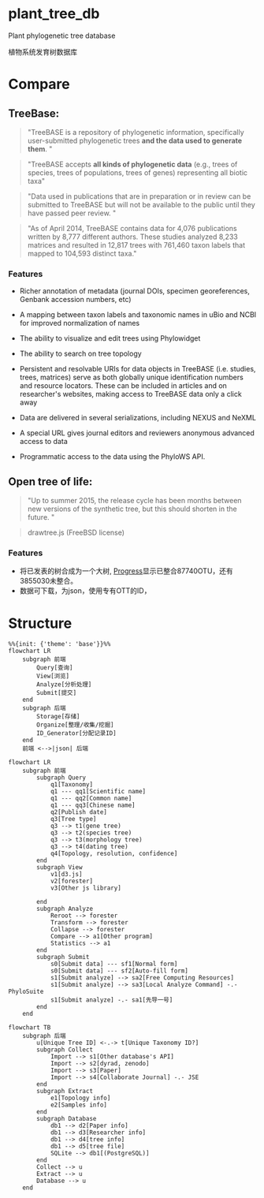# plant_tree_db
Plant phylogenetic tree database

植物系统发育树数据库

# Compare
## TreeBase:
> "TreeBASE is a repository of phylogenetic information, specifically user-submitted phylogenetic trees **and the data used to generate them**. "

> "TreeBASE accepts **all kinds of phylogenetic data** (e.g., trees of species, trees of populations, trees of genes) representing all biotic taxa"

> "Data used in publications that are in preparation or in review can be submitted to TreeBASE but will not be available to the public until they have passed peer review. "

> "As of April 2014, TreeBASE contains data for 4,076 publications written by 8,777 different authors. These studies analyzed 8,233 matrices and resulted in 12,817 trees with 761,460 taxon labels that mapped to 104,593 distinct taxa."

### Features
- Richer annotation of metadata (journal DOIs, specimen georeferences, Genbank accession numbers, etc)

-  A mapping between taxon labels and taxonomic names in uBio and NCBI for improved normalization of names

- The ability to visualize and edit trees using Phylowidget

- The ability to search on tree topology

- Persistent and resolvable URIs for data objects in TreeBASE (i.e. studies, trees, matrices) serve as both globally unique identification numbers and resource locators. These can be included in articles and on researcher's websites, making access to TreeBASE data only a click away

- Data are delivered in several serializations, including NEXUS and NeXML

- A special URL gives journal editors and reviewers anonymous advanced access to data

- Programmatic access to the data using the PhyloWS API.

## Open tree of life: 
>"Up to summer 2015, the release cycle has been months between new versions of the synthetic tree, but this should shorten in the future. "

> drawtree.js (FreeBSD license)

### Features
- 将已发表的树合成为一个大树, [Progress](https://tree.opentreeoflife.org/about/progress)显示已整合87740OTU，还有3855030未整合。
- 数据可下载，为json，使用专有OTT的ID，

# Structure
```mermaid
%%{init: {'theme': 'base'}}%%
flowchart LR
    subgraph 前端
        Query[查询]
        View[浏览]
        Analyze[分析处理]
        Submit[提交]
    end
    subgraph 后端
        Storage[存储]
        Organize[整理/收集/挖掘]
        ID_Generator[分配记录ID]
    end
    前端 <-->|json| 后端
```
```mermaid
flowchart LR
    subgraph 前端
        subgraph Query
            q1[Taxonomy]
            q1 --- qq1[Scientific name]
            q1 --- qq2[Common name]
            q1 --- qq3[Chinese name]
            q2[Publish date]
            q3[Tree type]
            q3 --> t1(gene tree)
            q3 --> t2(species tree)
            q3 --> t3(morphology tree)
            q3 --> t4(dating tree)
            q4[Topology, resolution, confidence]
        end
        subgraph View
            v1[d3.js]
            v2[forester]
            v3[Other js library]

        end
        subgraph Analyze
            Reroot --> forester
            Transform --> forester
            Collapse --> forester
            Compare --> a1[Other program]
            Statistics --> a1
        end
        subgraph Submit
            s0[Submit data] --- sf1[Normal form]
            s0[Submit data] --- sf2[Auto-fill form]
            s1[Submit analyze] --> sa2[Free Computing Resources]
            s1[Submit analyze] --> sa3[Local Analyze Command] -.- PhyloSuite
            s1[Submit analyze] -.- sa1[先导一号]
        end
    end
```

```mermaid
flowchart TB
    subgraph 后端
        u[Unique Tree ID] <-.-> t[Unique Taxonomy ID?]
        subgraph Collect
            Import --> s1[Other database's API]
            Import --> s2[dyrad, zenodo]
            Import --> s3[Paper]
            Import --> s4[Collaborate Journal] -.- JSE
        end
        subgraph Extract
            e1[Topology info]
            e2[Samples info]
        end
        subgraph Database
            db1 --> d2[Paper info]
            db1 --> d3[Researcher info]
            db1 --> d4[tree info]
            db1 --> d5[tree file]
            SQLite --> db1[(PostgreSQL)]
        end
        Collect --> u
        Extract --> u
        Database --> u
    end
```